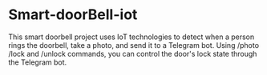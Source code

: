 # Smart-doorBell-iot
This smart doorbell project uses IoT technologies to detect when a person rings the doorbell, take a photo, and send it to a Telegram bot. Using /photo /lock and /unlock commands, you can control the door's lock state through the Telegram bot.
